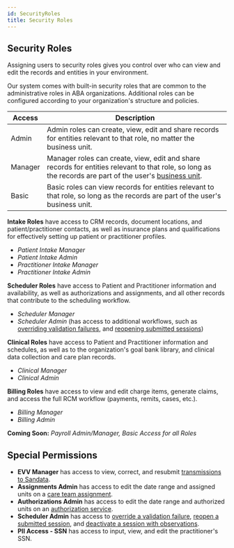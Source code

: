 ```yaml
---
id: SecurityRoles
title: Security Roles
---
```


## Security Roles

Assigning users to security roles gives you control over who can view and edit the records and entities in your environment.

Our system comes with built-in security roles that are common to the administrative roles in ABA organizations. Additional roles can be configured according to your organization's structure and policies.

| Access           | Description                                                                                                                                                                                                                                                                                                                                                                              |
| ----------------- | ---------------------------------------------------------------------------------------------------------------------------------------------------------------------------------------------------------------------------------------------------------------------------------------------------------------------------------------------------------------------------------------- |
| Admin            | Admin roles can create, view, edit and share records for entities relevant to that role, no matter the business unit.                                                                                                                                                   |
| Manager          | Manager roles can create, view, edit and share records for entities relevant to that role, so long as the records are part of the user's [business unit](../AdminSetup/BusinessUnit.md). |
| Basic             | Basic roles can view records for entities relevant to that role, so long as the records are part of the user's business unit.                                                                                             
**Intake Roles** have access to CRM records, document locations, and patient/practitioner contacts, as well as insurance plans and qualifications for effectively setting up patient or practitioner profiles.
- *Patient Intake Manager*
- *Patient Intake Admin*
- *Practitioner Intake Manager*
- *Practitioner Intake Admin*

**Scheduler Roles** have access to Patient and Practitioner information and availability, as well as authorizations and assignments, and all other records that contribute to the scheduling workflow.
- *Scheduler Manager*
- *Scheduler Admin* (has access to additional workflows, such as [overriding validation failures](../Scheduling/EncounterValdations.md/#override-validation-failures), and [reopening submitted sessions](../Scheduling/UnsubmitEncounters.md))

**Clinical Roles** have access to Patient and Practitioner information and schedules, as well as to the organization's goal bank library, and clinical data collection and care plan records.
- *Clinical Manager*
- *Clinical Admin*

**Billing Roles** have access to view and edit charge items, generate claims, and access the full RCM workflow (payments, remits, cases, etc.).
- *Billing Manager*
- *Billing Admin*

**Coming Soon:** *Payroll Admin/Manager, Basic Access for all Roles*


## Special Permissions

- **EVV Manager** has access to view, correct, and resubmit [transmissions to Sandata](../AdminSetup/EVVSetUp.md#correct-evv-transmissions-to-sandata).
- **Assignments Admin** has access to edit the date range and assigned units on a [care team assignment](../Scheduling/CareTeamAssignments.md/#edit-care-team-assignments).
- **Authorizations Admin** has access to edit the date range and authorized units on an [authorization service](../Patients/AuthorizationServices.md/#edit-an-authorization-service).
- **Scheduler Admin** has access to [override a validation failure](../Scheduling/EncounterValdations.md/#override-validation-failures), [reopen a submitted session](../Scheduling/UnsubmitEncounters.md), and [deactivate a session with observations](../Scheduling/DeactivateEncounters.md/#deactivate-encounter-services).
- **PII Access - SSN** has access to input, view, and edit the practitioner's SSN.